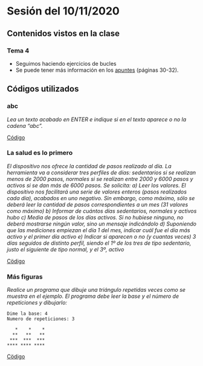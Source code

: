 # Sesión del 10/11/2020

## Contenidos vistos en la clase

### Tema 4
* Seguimos haciendo ejercicios de bucles
* Se puede tener más información en los [apuntes](https://eii.cv.uma.es/pluginfile.php/233695/mod_resource/content/4/Tema%204%20-%20Parte%202.pdf) (páginas 30-32).
  
## Códigos utilizados

### abc
*Lea un texto acabado en ENTER e indique si en el texto aparece o no la cadena “abc”.*

[Código](sesion10.11.20/abc.cpp)

### La salud es lo primero
*El dispositivo nos ofrece la cantidad de pasos realizado al día. La herramienta va a considerar tres perfiles de días: sedentarios si se realizan menos de 2000 pasos, normales si se realizan entre 2000 y 6000 pasos y activos si se dan más de 6000 pasos. Se solicita:*
*a) Leer los valores. El dispositivo nos facilitará una serie de valores enteros (pasos realizados cada día), acabados en uno negativo. Sin embargo, como máximo, sólo se deberá leer la cantidad de pasos correspondientes a un  mes (31 valores como máximo)*
*b) Informar de cuántos días sedentarios, normales y activos hubo*
*c) Media de pasos de los días activos. Si no hubiese ninguno, no deberá mostrarse ningún valor, sino un mensaje indicándolo*
*d) Suponiendo que las mediciones empiezan el día 1 del mes, indicar cuál fue el día más activo y el primer día activo*
*e) Indicar si aparecen o no (y cuantas veces) 3 días seguidos de distinto perfil, siendo el 1º de los tres de tipo sedentario, justo el siguiente de tipo normal, y el 3º, activo*

[Cödigo](sesion10.11.20/salud.cpp)


### Más figuras
*Realice un programa que dibuje una triángulo repetidas veces como se muestra en el ejemplo. El programa debe leer la base y el número de repeticiones y dibujarlo:*
```
Dime la base: 4
Numero de repeticiones: 3

   *    *    *
  **   **   **
 ***  ***  ***
**** **** ****
```

[Cödigo](sesion10.11.20/figura.cpp)
